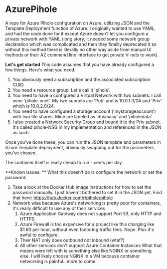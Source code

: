 # AzurePihole
A repo for Azure Pihole configuration on Azure, utilizing JSON and the Template Deployment function of Azure. I originally wanted to use YAML, and had the code done for it except Azure doesn't let you configure a private network with YAML (long story, it needed some network group declaration which was complicated and then they finallly deprecated it so without this method there is literally no other way aside from manual UI methods or their AZ command line interface to get private V-nets to work). 

**Let's get started**
This code assumes that you have already configured a few things. Here's what you need. 

1. You obviously need a subscription and the associated subscription GUID.
2. You need a resource group. Let's call it 'pihole'. 
3. You need to have a configured a Virtual Network with two subnets. I call mine 'pihole-vnet'. My two subnets are 'Pub' and is 10.0.1.0/24 and 'Priv' which is 10.0.2.0/24. 
4. You need to have configured a storage account ('mystorageaccount') with two file shares. Mine are labeled as 'dnsmasq' and 'piholedata'
5. I also created a Network Security Group and bound it to the Priv subnet. It's called pihole-NSG in my implementation and referenced in the JSON as such.

Once you've done these, you can run the JSON template and parameters in Azure Template deployment, obviously swapping out for the parameters you've chosen. 

The container itself is really cheap to run - cents per day. 

**Known issues.
**
What this doesn't do is configure the network or set the password. 

1. Take a look at the Docker Hub image instructions for how to set the password manually. I just haven't bothered to set it in the JSON yet. Find that here: https://hub.docker.com/r/pihole/pihole 
2. Network wise because Azure's networking is pretty poor for containers, it's really difficult to use any of their services
   1. Azure Application Gateway does not support Port 53, only HTTP and HTTPS.
   2. Azure Firewall is too expensive for a project like this charging like $1.60 per hour, without even factoring traffic fees. Nope. Plus it's awful to configure. 
   3. Their NAT only does outbound not inbound (wtaf?)
   4. All other services don't support Azure Container Instances 
What that means were left with is something else like NGINX or something else. I will likely choose NGINX in a VM because container networking is painful...more to come. 
